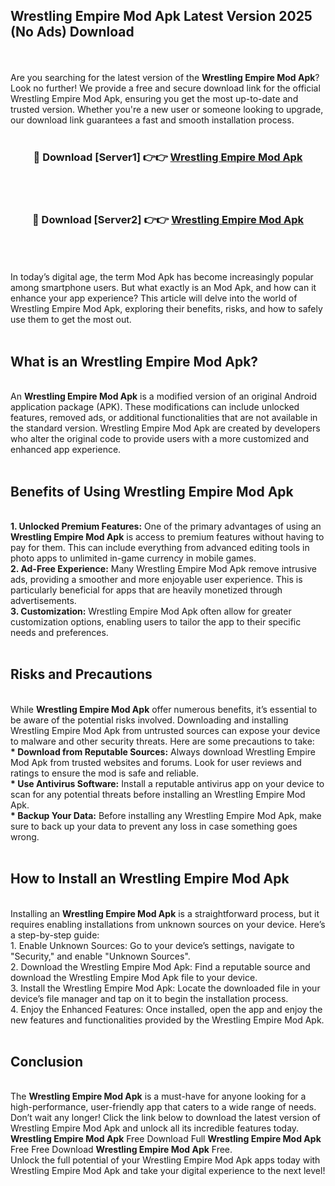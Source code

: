 ## Wrestling Empire Mod Apk Latest Version 2025 (No Ads) Download
<br><br>
Are you searching for the latest version of the <strong>Wrestling Empire Mod Apk</strong>? Look no further! We provide a free and secure download link for the official Wrestling Empire Mod Apk, ensuring you get the most up-to-date and trusted version. Whether you're a new user or someone looking to upgrade, our download link guarantees a fast and smooth installation process.
<br>
<br>
<div align="center">
<h3>🔴 Download [Server1] 👉👉 <a href="https://modyolo.store/Wrestling_Empire_Mod_Apk">Wrestling Empire Mod Apk</a></h3><br>
<br>
<h3>🔴 Download [Server2] 👉👉 <a href="https://modyolo.store/Wrestling_Empire_Mod_Apk">Wrestling Empire Mod Apk</a></h3><br>
</div>
<br>
<br>
In today’s digital age, the term Mod Apk has become increasingly popular among smartphone users. But what exactly is an Mod Apk, and how can it enhance your app experience? This article will delve into the world of Wrestling Empire Mod Apk, exploring their benefits, risks, and how to safely use them to get the most out.
<br>
<br>
<h2>What is an Wrestling Empire Mod Apk?</h2>
<br>
An <strong>Wrestling Empire Mod Apk</strong> is a modified version of an original Android application package (APK). These modifications can include unlocked features, removed ads, or additional functionalities that are not available in the standard version. Wrestling Empire Mod Apk are created by developers who alter the original code to provide users with a more customized and enhanced app experience.
<br>
<br>
<h2>Benefits of Using Wrestling Empire Mod Apk</h2>
<br>
<strong> 1. Unlocked Premium Features:</strong> One of the primary advantages of using an <strong>Wrestling Empire Mod Apk</strong> is access to premium features without having to pay for them. This can include everything from advanced editing tools in photo apps to unlimited in-game currency in mobile games.
<br>
<strong> 2. Ad-Free Experience:</strong> Many Wrestling Empire Mod Apk remove intrusive ads, providing a smoother and more enjoyable user experience. This is particularly beneficial for apps that are heavily monetized through advertisements.
<br>
<strong> 3. Customization:</strong> Wrestling Empire Mod Apk often allow for greater customization options, enabling users to tailor the app to their specific needs and preferences.
<br>
<br>
<h2>Risks and Precautions</h2>
<br>
While <strong>Wrestling Empire Mod Apk</strong> offer numerous benefits, it’s essential to be aware of the potential risks involved. Downloading and installing Wrestling Empire Mod Apk from untrusted sources can expose your device to malware and other security threats. Here are some precautions to take:
<br>
<strong> * Download from Reputable Sources:</strong> Always download Wrestling Empire Mod Apk from trusted websites and forums. Look for user reviews and ratings to ensure the mod is safe and reliable.
<br>
<strong> * Use Antivirus Software:</strong> Install a reputable antivirus app on your device to scan for any potential threats before installing an Wrestling Empire Mod Apk.
<br>
<strong> * Backup Your Data:</strong> Before installing any Wrestling Empire Mod Apk, make sure to back up your data to prevent any loss in case something goes wrong.
<br>
<br>
<h2>How to Install an Wrestling Empire Mod Apk</h2>
<br>
Installing an <strong>Wrestling Empire Mod Apk</strong> is a straightforward process, but it requires enabling installations from unknown sources on your device. Here’s a step-by-step guide:
<br>
 1. Enable Unknown Sources: Go to your device’s settings, navigate to "Security," and enable "Unknown Sources".
<br>
 2. Download the Wrestling Empire Mod Apk: Find a reputable source and download the Wrestling Empire Mod Apk file to your device.
<br>
 3. Install the Wrestling Empire Mod Apk: Locate the downloaded file in your device’s file manager and tap on it to begin the installation process.
<br>
 4. Enjoy the Enhanced Features: Once installed, open the app and enjoy the new features and functionalities provided by the Wrestling Empire Mod Apk.
<br>
<br>
<h2><strong>Conclusion</strong></h2>
<br>
The <strong>Wrestling Empire Mod Apk</strong> is a must-have for anyone looking for a high-performance, user-friendly app that caters to a wide range of needs. Don’t wait any longer! Click the link below to download the latest version of Wrestling Empire Mod Apk and unlock all its incredible features today.
<br>
<strong>Wrestling Empire Mod Apk</strong> Free Download Full <strong>Wrestling Empire Mod Apk</strong> Free Free Download <strong>Wrestling Empire Mod Apk</strong> Free.
<br>
Unlock the full potential of your Wrestling Empire Mod Apk apps today with Wrestling Empire Mod Apk and take your digital experience to the next level!

